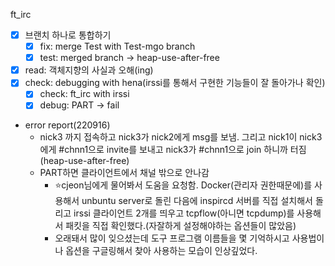 ft_irc

- [x]  브랜치 하나로 통합하기
    - [x]  fix: merge Test with Test-mgo branch
    - [x]  test: merged branch → heap-use-after-free
- [x]  read: 객체지향의 사실과 오해(ing)
- [x]  check: debugging with hena(irssi를 통해서 구현한 기능들이 잘 돌아가나 확인)
    - [x]  check: ft_irc with irssi
    - [x]  debug: PART → fail
- error report(220916)
    - nick3 까지 접속하고 nick3가 nick2에게 msg를 보냄. 그리고 nick1이 nick3에게 #chnn1으로 invite를 보내고 nick3가 #chnn1으로 join 하니까 터짐(heap-use-after-free)
    - PART하면 클라이언트에서 채널 밖으로 안나감
        - ⭐️cjeon님에게 물어봐서 도움을 요청함. Docker(관리자 권한때문에)를 사용해서 unbuntu server로 돌린 다음에 inspircd 서버를 직접 설치해서 돌리고 irssi 클라이언트 2개를 띄우고 tcpflow(아니면 tcpdump)를 사용해서 패킷을 직접 확인했다.(자잘하게 설정해야하는 옵션들이 많았음)
        - 오래돼서 많이 잊으셨는데 도구 프로그램 이름들을 몇 기억하시고 사용법이나 옵션을 구글링해서 찾아 사용하는 모습이 인상깊었다.
